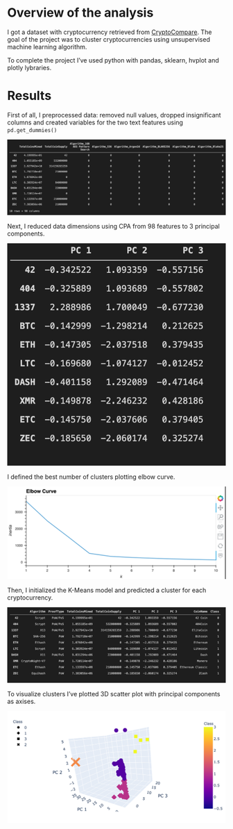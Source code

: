 # Overview of the analysis
I got a dataset with cryptocurrency retrieved from [CryptoCompare]( https://min-api.cryptocompare.com/data/all/coinlist). The goal of the project was to cluster cryptocurrencies using unsupervised machine learning algorithm.

To complete the project I’ve used python with pandas, sklearn, hvplot and plotly lybraries.


# Results
First of all, I preprocessed data: removed null values, dropped insignificant columns and created variables for the two text features using ```pd.get_dummies()```

![preprocessed_data](https://github.com/angkohtenko/Cryptocurrencies/blob/main/Images/preprocessed_data.png)

Next, I reduced data dimensions using CPA from 98 features to 3 principal components.

![3_PCs](https://github.com/angkohtenko/Cryptocurrencies/blob/main/Images/3_PCs.png)

I defined the best number of clusters plotting elbow curve.

![elbow_curve](https://github.com/angkohtenko/Cryptocurrencies/blob/main/Images/elbow_curve.png)

Then, I initialized the K-Means model and predicted a cluster for each cryptocurrency.

![predicted_class](https://github.com/angkohtenko/Cryptocurrencies/blob/main/Images/predictred_class.png)

To visualize clusters I’ve plotted 3D scatter plot with principal components as axises.

![cluster_viz](https://github.com/angkohtenko/Cryptocurrencies/blob/main/Images/cluster_viz.png)
